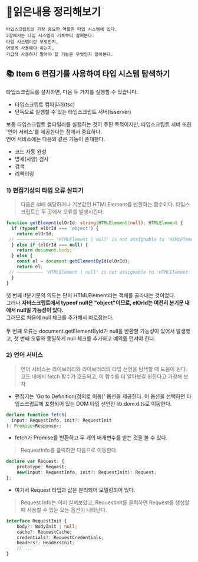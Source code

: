 # 📕읽은내용 정리해보기

```
타입스크립트의 가장 중요한 역할은 타입 시스템에 있다.
2장에서는 타입 시스템의 기초부터 살펴본다.
타입 시스템이란 무엇인지,
어떻게 사용해야 하는지,
가급적 사용하지 말아야 할 기능은 무엇인지 알아본다.

```

## 📚 Item 6 편집기를 사용하여 타입 시스템 탐색하기
타입스크립트를 설치하면, 다음 두 가지를 실행할 수 있습니다.
- 타입스크립트 컴파일러(tsc)
- 단독으로 실행할 수 있는 타입스크립트 서버(tsserver)

보통 타입스크립트 컴파일러를 실행하는 것이 주된 목적이지만, 타입스크립트 서버 또한 '언어 서비스'를 제공한다는 점에서 중요하다.   
언어 서비스에는 다음와 같은 기능이 존재한다.
- 코드 자동 완성
- 명세(사양) 검사
- 검색
- 리팩터링

### 1) 편집기상의 타입 오류 살피기
> 다음은 id에 해당하거나 기본값인 HTMLElement를 반환하는 함수이다.
> 타입스크립트는 두 곳에서 오류를 발생시킨다.
```ts
function getElement(elOrId: string|HTMLElement|null): HTMLElement {
  if (typeof elOrId === 'object') {
    return elOrId;
 // ~~~~~~~~~~~~~~ 'HTMLElement | null' is not assignable to 'HTMLElement'
  } else if (elOrId === null) {
    return document.body;
  } else {
    const el = document.getElementById(elOrId);
    return el;
 // ~~~~~~~~~~ 'HTMLElement | null' is not assignable to 'HTMLElement'
  }
}
```

첫 번째 if분기문의 의도는 단지 HTMLElement라는 객체를 골라내는 것이었다.   
그러나 **자바스크립트에서 typeof null은 "object"이므로, elOrId는 여전히 분기문 내에서 null일 가능성이 있다.**   
그러므로 처음에 null 체크를 추가해서 바로잡는다.   
<br>
두 번째 오류는 document.getElementById가 null을 반환할 가능성이 있어서 발생했고, 첫 번째 오류와 동일하게 null 체크를 추가하고 예외를 던져야 한다.

### 2) 언어 서비스

> 언어 서비스는 라이브러리와 라이브러리의 타입 선언을 탐색할 때 도움이 된다.   
> 코드 내에서 fetch 함수가 호출되고, 이 함수를 더 알아보길 원한다고 가정해 보자
- 편집기는 'Go to Definition(정의로 이동)' 옵션을 제공한다.
이 옵션을 선택하면 타입스크립트에 포함되어 있는 DOM 타입 선언인 lib.dom.d.ts로 이동한다.
```ts
declare function fetch(
  input: RequestInfo, init?: RequestInit
): Promise<Response>;
```
- fetch가 Promise를 반환하고 두 개의 매개변수를 받는 것을 볼 수 있다.   
>RequestInfo를 클릭하면 다음으로 이동한다.
```ts
declare var Request: {
    prototype: Request;
    new(input: RequestInfo, init?: RequestInit): Request;
};
```
- 여기서 Request 타입과 값은 분리되어 모델링되어 있다.   
>Request Info는 이미 살펴보았고, RequestInit를 클릭하면 Request를 생성할 때 사용할 수 있는 모든 옵션이 나타난다.
```ts
interface RequestInit {
    body?: BodyInit | null;
    cache?: RequestCache;
    credentials?: RequestCredentials;
    headers?: HeadersInit;
    // ...
}
```
